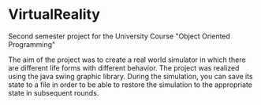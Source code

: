 # VirtualReality
Second semester project for the University Course "Object Oriented Programming"

The aim of the project was to create a real world simulator
in which there are different life forms with different behavior.
The project was realized using the java swing graphic library.
During the simulation, you can save its state to a file in order 
to be able to restore the simulation to the appropriate state in subsequent rounds.
